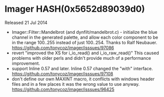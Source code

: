 # Imager HASH(0x5652d89039d0)

Released 21 Jul 2014

- Imager::Filter::Mandelbrot (and dynfilt/mandelbrot.c) - initialize the blue channel in the generated palette, and allow each color component to be in the range 100..255 instead of just 100..254. Thanks to Ralf Neubauer. https://github.com/tonycoz/imager/isssues/97086 
- revert "improved the XS for i_io_read() and i_io_raw_read()" This caused problems with older perls and didn't provide much of a performance improvement. 
- support Inline 0.57 and later. Inline 0.57 changed the "with" interface. https://github.com/tonycoz/imager/isssues/97108 
- don't define our own MAXINT macro, it conflicts with windows header files and in a few places it was the wrong value to use anyway. https://github.com/tonycoz/imager/isssues/96425